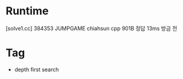 # Runtime

[solve1.cc]
384353  JUMPGAME    chiahsun    cpp 901B    정답    13ms    방금 전


# Tag

* depth first search
